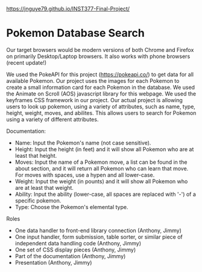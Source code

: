 https://jnguye79.github.io/INST377-Final-Project/

# Pokemon Database Search 

Our target browsers would be modern versions of both Chrome and Firefox on primarily Desktop/Laptop browsers. It also works with phone browsers (recent update!)

We used the PokeAPI for this project (https://pokeapi.co/) to get data for all available Pokemon. 
Our project uses the images for each Pokemon to create a small information card for each Pokemon in the database.
We used the Animate on Scroll (AOS) javascript library for this webpage. 
We used the keyframes CSS framework in our project.
Our actual project is allowing users to look up pokemon, using a variety of attributes, such as name, type, height, weight, moves, and abilites.  This allows users to search for Pokemon using a variety of different attributes.

Documentation: 

- Name: Input the Pokemon's name (not case sensitive).
- Height: Input the height (in feet) and it will show all Pokemon who are at least that height. 
- Moves: Input the name of a Pokemon move, a list can be found in the about section, and it will return all Pokemon who can learn that move.  For moves with spaces, use a hypen and all lower-case. 
- Weight: Input the weight (in pounts) and it will show all Pokemon who are at least that weight.
- Ability: Input the ability (lower-case, all spaces are replaced with '-') of a specific pokemon.
- Type: Choose the Pokemon's elemental type.

Roles
- One data handler to front-end library connection (Anthony, Jimmy)
- One input handler, form submission, table sorter, or similar piece of independent data handling code (Anthony, Jimmy)
- One set of CSS display pieces (Anthony, Jimmy)
- Part of the documentation (Anthony, Jimmy)
- Presentation (Anthony, Jimmy)

